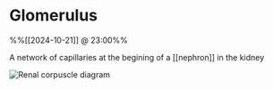 # Glomerulus
%%[[2024-10-21]] @ 23:00%%

A network of capillaries at the begining of a [[nephron]] in the kidney

![Renal corpuscle diagram](https://upload.wikimedia.org/wikipedia/commons/thumb/6/69/Renal_corpuscle-en.svg/800px-Renal_corpuscle-en.svg.png)

